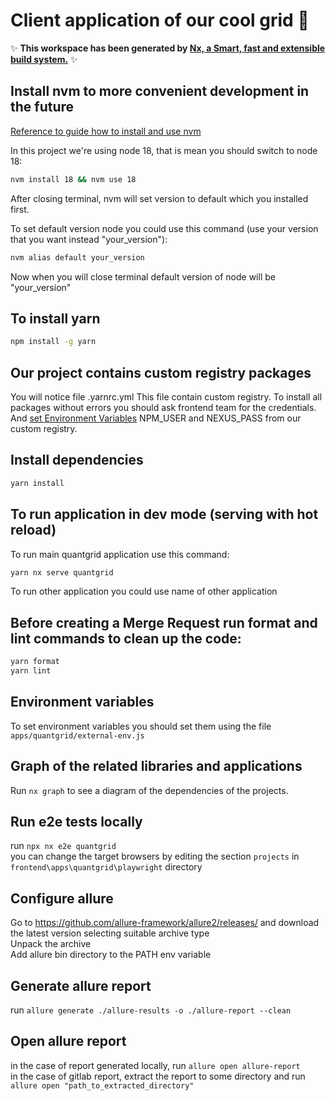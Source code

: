 # Client application of our cool grid 🚀

✨ **This workspace has been generated by [Nx, a Smart, fast and extensible build system.](https://nx.dev)** ✨

## Install nvm to more convenient development in the future

[Reference to guide how to install and use nvm](https://www.freecodecamp.org/news/node-version-manager-nvm-install-guide/)

In this project we're using node 18, that is mean you should switch to node 18:

```bash
nvm install 18 && nvm use 18
```

After closing terminal, nvm will set version to default which you installed first.

To set default version node you could use this command (use your version that you want instead "your_version"):

```bash
nvm alias default your_version
```

Now when you will close terminal default version of node will be "your_version"

## To install yarn

```bash
npm install -g yarn
```

## Our project contains custom registry packages

You will notice file .yarnrc.yml This file contain custom registry.
To install all packages without errors you should ask frontend team for the credentials. And [set Environment Variables](https://chlee.co/how-to-setup-environment-variables-for-windows-mac-and-linux/) NPM_USER and NEXUS_PASS from our custom registry.

## Install dependencies

```bash
yarn install
```

## To run application in dev mode (serving with hot reload)

To run main quantgrid application use this command:

```bash
yarn nx serve quantgrid
```

To run other application you could use name of other application

## Before creating a Merge Request run format and lint commands to clean up the code:

```bash
yarn format
yarn lint
```

## Environment variables

To set environment variables you should set them using the file `apps/quantgrid/external-env.js`

## Graph of the related libraries and applications

Run `nx graph` to see a diagram of the dependencies of the projects.

## Run e2e tests locally

run `npx nx e2e quantgrid`  
you can change the target browsers by editing the section `projects` in `frontend\apps\quantgrid\playwright` directory

## Configure allure

Go to https://github.com/allure-framework/allure2/releases/ and download the latest version selecting suitable archive type  
Unpack the archive  
Add allure bin directory to the PATH env variable

## Generate allure report

run `allure generate ./allure-results -o ./allure-report --clean`

## Open allure report

in the case of report generated locally, run `allure open allure-report`  
in the case of gitlab report, extract the report to some directory and run `allure open "path_to_extracted_directory"`
